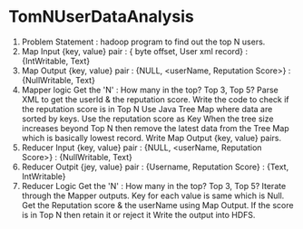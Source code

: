 # TomNUserDataAnalysis

1) Problem Statement : hadoop program to find out the top N users.
2) Map Input {key, value} pair : { byte offset, User xml record} : {IntWritable, Text} 
3) Map Output {key, value} pair : {NULL, <userName, Reputation Score>} : {NullWritable, Text} 
4) Mapper logic 
        Get the 'N' : How many in the top? Top 3, Top 5? 
        Parse XML to get the userId & the reputation score. 
        Write the code to check if the reputation score is in Top N 
        Use Java Tree Map where data are sorted by keys. 
        Use the reputation score as Key 
        When the tree size increases beyond Top N then remove the latest data from the Tree Map which is basically lowest record. 
        Write Map Output {key, value} pairs. 
5) Reducer Input {key, value} pair : {NULL, <userName, Reputation Score>} : {NullWritable, Text} 
6) Reducer Outpit {jey, value} pair : {Username, Reputation Score} : {Text, IntWritable} 
7) Reducer Logic 
      Get the 'N' : How many in the top? Top 3, Top 5? 
      Iterate through the Mapper outputs. Key for each value is same which is Null. 
      Get the Reputation score & the userName using Map Output. 
      If the score is in Top N then retain it or reject it 
      Write the output into HDFS.
